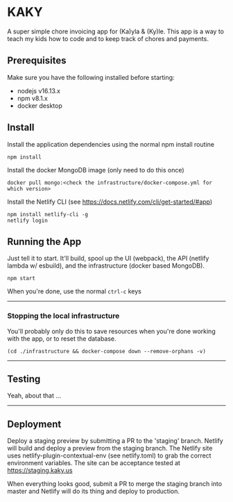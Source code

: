 # KAKY

A super simple chore invoicing app for (Ka)yla &amp; (Ky)le. This app is a way to teach my kids how to code and to keep track of chores and payments.

## Prerequisites

Make sure you have the following installed before starting:

- nodejs v16.13.x
- npm v8.1.x
- docker desktop

## Install

Install the application dependencies using the normal npm install routine

```
npm install
```

Install the docker MongoDB image (only need to do this once)

```
docker pull mongo:<check the infrastructure/docker-compose.yml for which version>
```

Install the Netlify CLI (see https://docs.netlify.com/cli/get-started/#app)

```
npm install netlify-cli -g
netlify login
```

## Running the App

Just tell it to start. It'll build, spool up the UI (webpack), the API (netlify lambda w/ esbuild), and the infrastructure (docker based MongoDB).

```
npm start
```

When you're done, use the normal `ctrl-c` keys

---

### Stopping the local infrastructure

You'll probably only do this to save resources when you're done working with the app, or to reset the database.

```
(cd ./infrastructure && docker-compose down --remove-orphans -v)
```

---

## Testing

Yeah, about that ...

---

## Deployment

Deploy a staging preview by submitting a PR to the 'staging' branch. Netlify will build and deploy a preview from the staging branch. The Netlify site uses netlify-plugin-contextual-env (see netlify.toml) to grab the correct environment variables. The site can be acceptance tested at https://staging.kaky.us

When everything looks good, submit a PR to merge the staging branch into master and Netlify will do its thing and deploy to production.

